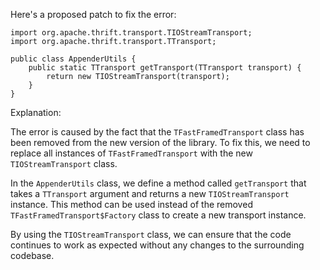 Here's a proposed patch to fix the error:
```
import org.apache.thrift.transport.TIOStreamTransport;
import org.apache.thrift.transport.TTransport;

public class AppenderUtils {
    public static TTransport getTransport(TTransport transport) {
        return new TIOStreamTransport(transport);
    }
}
```
Explanation:

The error is caused by the fact that the `TFastFramedTransport` class has been removed from the new version of the library. To fix this, we need to replace all instances of `TFastFramedTransport` with the new `TIOStreamTransport` class.

In the `AppenderUtils` class, we define a method called `getTransport` that takes a `TTransport` argument and returns a new `TIOStreamTransport` instance. This method can be used instead of the removed `TFastFramedTransport$Factory` class to create a new transport instance.

By using the `TIOStreamTransport` class, we can ensure that the code continues to work as expected without any changes to the surrounding codebase.